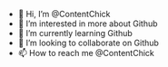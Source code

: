 - 👋 Hi, I’m @ContentChick
- 👀 I’m interested in more about Github
- 🌱 I’m currently learning Github
- 💞️ I’m looking to collaborate on Github
- 📫 How to reach me @ContentChick

<!---
ContentChick/ContentChick is a ✨ special ✨ repository because its `README.md` (this file) appears on your GitHub profile.
You can click the Preview link to take a look at your changes.
--->
